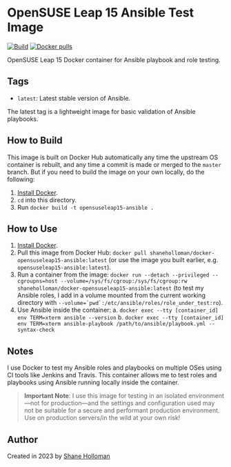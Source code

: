 # OpenSUSE Leap 15 Ansible Test Image

[![Build](https://github.com/shaneholloman/docker-opensuseleap15-ansible/actions/workflows/build.yml/badge.svg)](https://github.com/shaneholloman/docker-opensuseleap15-ansible/actions/workflows/build.yml) [![Docker pulls](https://img.shields.io/docker/pulls/shaneholloman/docker-opensuseleap15-ansible)](https://hub.docker.com/r/shaneholloman/docker-opensuseleap15-ansible/)

OpenSUSE Leap 15 Docker container for Ansible playbook and role testing.

## Tags

  - `latest`: Latest stable version of Ansible.

The latest tag is a lightweight image for basic validation of Ansible playbooks.

## How to Build

This image is built on Docker Hub automatically any time the upstream OS container is rebuilt, and any time a commit is made or merged to the `master` branch. But if you need to build the image on your own locally, do the following:

  1. [Install Docker](https://docs.docker.com/engine/installation/).
  2. `cd` into this directory.
  3. Run `docker build -t opensuseleap15-ansible .`

## How to Use

  1. [Install Docker](https://docs.docker.com/engine/installation/).
  2. Pull this image from Docker Hub: `docker pull shaneholloman/docker-opensuseleap15-ansible:latest` (or use the image you built earlier, e.g. `opensuseleap15-ansible:latest`).
  3. Run a container from the image: `docker run --detach --privileged --cgroupns=host --volume=/sys/fs/cgroup:/sys/fs/cgroup:rw shaneholloman/docker-opensuseleap15-ansible:latest` (to test my Ansible roles, I add in a volume mounted from the current working directory with ``--volume=`pwd`:/etc/ansible/roles/role_under_test:ro``).
  4. Use Ansible inside the container:
    a. `docker exec --tty [container_id] env TERM=xterm ansible --version`
    b. `docker exec --tty [container_id] env TERM=xterm ansible-playbook /path/to/ansible/playbook.yml --syntax-check`

## Notes

I use Docker to test my Ansible roles and playbooks on multiple OSes using CI tools like Jenkins and Travis. This container allows me to test roles and playbooks using Ansible running locally inside the container.

> **Important Note**: I use this image for testing in an isolated environment—not for production—and the settings and configuration used may not be suitable for a secure and performant production environment. Use on production servers/in the wild at your own risk!

## Author

Created in 2023 by [Shane Holloman](https://www.shaneholloman.com/)
